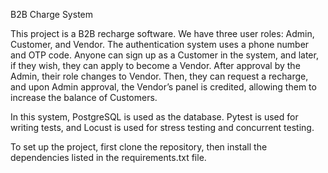 B2B Charge System

This project is a B2B recharge software. We have three user roles: Admin, Customer, and Vendor. The authentication system uses a phone number and OTP code. Anyone can sign up as a Customer in the system, and later, if they wish, they can apply to become a Vendor. After approval by the Admin, their role changes to Vendor. Then, they can request a recharge, and upon Admin approval, the Vendor’s panel is credited, allowing them to increase the balance of Customers.

In this system, PostgreSQL is used as the database. Pytest is used for writing tests, and Locust is used for stress testing and concurrent testing.

To set up the project, first clone the repository, then install the dependencies listed in the requirements.txt file.
